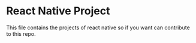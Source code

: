 # React Native Project

This file contains the projects of react native so if you want can contribute to this repo.
